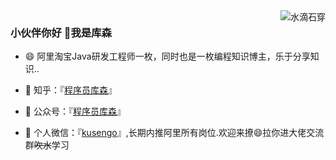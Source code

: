 <img align="right" src="https://github-readme-stats.vercel.app/api?username=cosen1024&show_icons=true&icon_color=CE1D2D&text_color=718096&bg_color=ffffff&hide_title=true"  alt="水滴石穿" align="right" style="margin-bottom: 20px;"/>



### 小伙伴你好 👋我是库森


- :smile: 阿里淘宝Java研发工程师一枚，同时也是一枚编程知识博主，乐于分享知识..
<!--

- 🤔 双非本科，硕士211，研二下由算法转开发，秋招投100余家公司，面试70余场，拿到了7个offer，最后去阿里搬砖。
-->

- :dog: 知乎：『[程序员库森](https://www.zhihu.com/people/ku-sen-1/answers)』

- 👯 公众号：『[程序员库森](https://mp.weixin.qq.com/s?__biz=MzkyMTI3Mjc2MQ==&amp;mid=2247489109&amp;idx=1&amp;sn=d809318dbd782e4105aafa4726164575&amp;chksm=c1877e83f6f0f79558ef5400d8a9b14b173bdad770fd74f9e3819f6dc94d10060a27c83d12b1&token=346648928&lang=zh_CN#rd)』

- 💬 个人微信：『[kusengo](http://blog-img.coolsen.cn/img/image-20230427195311976.png)』,长期内推阿里所有岗位.欢迎来撩😄拉你进大佬交流群~~吹水~~学习


  

<!--<img src="https://github-profile-trophy.vercel.app/?username=cosen1024
&theme=flat&column=7" alt="logo" align="left" style="margin: auto;"/>
-->

